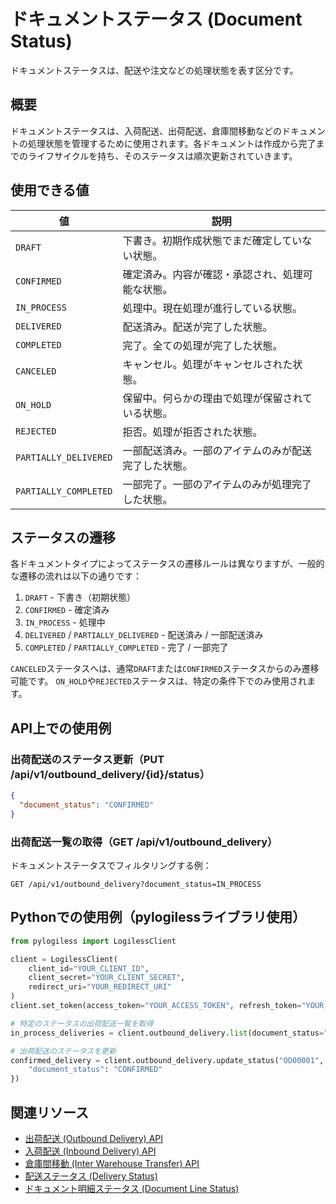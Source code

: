 # ドキュメントステータス (Document Status)

ドキュメントステータスは、配送や注文などの処理状態を表す区分です。

## 概要

ドキュメントステータスは、入荷配送、出荷配送、倉庫間移動などのドキュメントの処理状態を管理するために使用されます。各ドキュメントは作成から完了までのライフサイクルを持ち、そのステータスは順次更新されていきます。

## 使用できる値

| 値 | 説明 |
|------|------|
| `DRAFT` | 下書き。初期作成状態でまだ確定していない状態。 |
| `CONFIRMED` | 確定済み。内容が確認・承認され、処理可能な状態。 |
| `IN_PROCESS` | 処理中。現在処理が進行している状態。 |
| `DELIVERED` | 配送済み。配送が完了した状態。 |
| `COMPLETED` | 完了。全ての処理が完了した状態。 |
| `CANCELED` | キャンセル。処理がキャンセルされた状態。 |
| `ON_HOLD` | 保留中。何らかの理由で処理が保留されている状態。 |
| `REJECTED` | 拒否。処理が拒否された状態。 |
| `PARTIALLY_DELIVERED` | 一部配送済み。一部のアイテムのみが配送完了した状態。 |
| `PARTIALLY_COMPLETED` | 一部完了。一部のアイテムのみが処理完了した状態。 |

## ステータスの遷移

各ドキュメントタイプによってステータスの遷移ルールは異なりますが、一般的な遷移の流れは以下の通りです：

1. `DRAFT` - 下書き（初期状態）
2. `CONFIRMED` - 確定済み
3. `IN_PROCESS` - 処理中
4. `DELIVERED` / `PARTIALLY_DELIVERED` - 配送済み / 一部配送済み
5. `COMPLETED` / `PARTIALLY_COMPLETED` - 完了 / 一部完了

`CANCELED`ステータスへは、通常`DRAFT`または`CONFIRMED`ステータスからのみ遷移可能です。
`ON_HOLD`や`REJECTED`ステータスは、特定の条件下でのみ使用されます。

## API上での使用例

### 出荷配送のステータス更新（PUT /api/v1/outbound_delivery/{id}/status）

```json
{
  "document_status": "CONFIRMED"
}
```

### 出荷配送一覧の取得（GET /api/v1/outbound_delivery）

ドキュメントステータスでフィルタリングする例：

```
GET /api/v1/outbound_delivery?document_status=IN_PROCESS
```

## Pythonでの使用例（pylogilessライブラリ使用）

```python
from pylogiless import LogilessClient

client = LogilessClient(
    client_id="YOUR_CLIENT_ID",
    client_secret="YOUR_CLIENT_SECRET",
    redirect_uri="YOUR_REDIRECT_URI"
)
client.set_token(access_token="YOUR_ACCESS_TOKEN", refresh_token="YOUR_REFRESH_TOKEN")

# 特定のステータスの出荷配送一覧を取得
in_process_deliveries = client.outbound_delivery.list(document_status="IN_PROCESS")

# 出荷配送のステータスを更新
confirmed_delivery = client.outbound_delivery.update_status("OD00001", {
    "document_status": "CONFIRMED"
})
```

## 関連リソース

- [出荷配送 (Outbound Delivery) API](../api/outbound_delivery.md)
- [入荷配送 (Inbound Delivery) API](../api/inbound_delivery.md)
- [倉庫間移動 (Inter Warehouse Transfer) API](../api/inter_warehouse_transfer.md)
- [配送ステータス (Delivery Status)](delivery_status.md)
- [ドキュメント明細ステータス (Document Line Status)](document_line_status.md) 